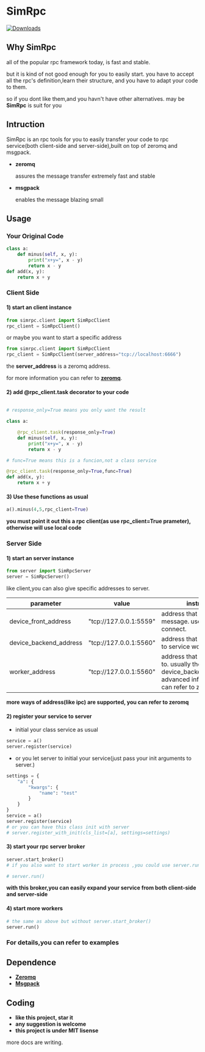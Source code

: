 # SimRpc

[![Downloads](https://pepy.tech/badge/simrpc)](https://pepy.tech/project/simrpc)

## Why SimRpc

all of the popular rpc framework today, is fast and stable.

but it is kind of not good enough for you to easily start.
you have to accept all the rpc's definition,learn their structure, and you have to adapt your code to them.

so if you dont like them,and you havn't have other alternatives. may be **SimRpc** is suit for you

## Intruction

SimRpc is an rpc tools for you to easily transfer your code to rpc service(both client-side and server-side),built on top of zeromq and msgpack.


* **zeromq**

    assures the message transfer extremely fast and stable

* **msgpack**

    enables the message blazing small

## Usage

### Your Original Code

``` python
class a:
    def minus(self, x, y):
        print("x+y=", x - y)
        return x - y
def add(x, y):
    return x + y
```

### Client Side

#### 1) start an client instance

``` python
from simrpc.client import SimRpcClient
rpc_client = SimRpcClient()
```

or maybe you want to start a specific address

``` python
from simrpc.client import SimRpcClient
rpc_client = SimRpcClient(server_address="tcp://localhost:6666")
```

the **server_address** is a zeromq address.

for more information you can refer to **[zeromq](http://zeromq.org/)**.

#### 2) add @rpc_client.task decorator to your code

``` python

# response_only=True means you only want the result

class a:

    @rpc_client.task(response_only=True)
    def minus(self, x, y):
        print("x+y=", x - y)
        return x - y

# func=True means this is a funcion,not a class service

@rpc_client.task(response_only=True,func=True)
def add(x, y):
    return x + y
```

#### 3) Use these functions as usual

```python
a().minus(4,5,rpc_client=True)
```
**you must point it out this a rpc client(as use rpc_client=True prameter), otherwise will use local code**

### Server Side

#### 1) start an server instance

```python
from server import SimRpcServer
server = SimRpcServer()
```

like client,you can also give specific addresses to server.

parameter|value|instruction
-|-|-
device_front_address|"tcp://127.0.0.1:5559"|address that receive message. used for client to connect.
device_backend_address|"tcp://127.0.0.1:5560"|address that send message to service worker.
worker_address|"tcp://127.0.0.1:5560"|address that worker connect to. usually the same with device_backend_address.for advanced infomation,you can refer to zeromq

**more ways of address(like ipc) are supported, you can refer to zeromq**

#### 2) register your service to server

* initial your class service as usual

```python
service = a()
server.register(service)
```

* or you let server to initial your service(just pass your init arguments to server.)

```python
settings = {
    "a": {
        "kwargs": {
            "name": "test"
        }
    }
}
service = a()
server.register(service)
# or you can have this class init with server
# server.register_with_init(cls_list=[a], settings=settings)
```

#### 3) start your rpc server broker

```python
server.start_broker()
# if you also want to start worker in process ,you could use server.run(),this will start a few workers.

# server.run()
```

**with this broker,you can easily expand your service from both client-side and server-side**

#### 4) start more workers

```python
# the same as above but without server.start_broker()
server.run()
```

### For details,you can refer to examples

## Dependence

* **[Zeromq](http://zeromq.org/)**
* **[Msgpack](https://msgpack.org/index.html)**

## Coding

* **like this project, star it**
* **any suggestion is welcome**
* **this project is under MIT lisense**

more docs are writing.
